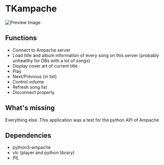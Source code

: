 # TKampache
![Preview Image](http://dl.dropboxusercontent.com/s/c3rdbsx2p2aug3a/tkampache-preview-20200313.png "preview")

## Functions
- Connect to Ampache server
- Load title and album information of every song on this server (probably unhealthy for DBs with a lot of songs)
- Display cover art of current title
- Play
- Next/Previous (in list)
- Control volume
- Refresh song list
- Disconnect properly

## What's missing
Everything else. This application was a test for the python API of Ampache

## Dependencies 
- python3-ampache
- vlc (player and python library)
- PIL
